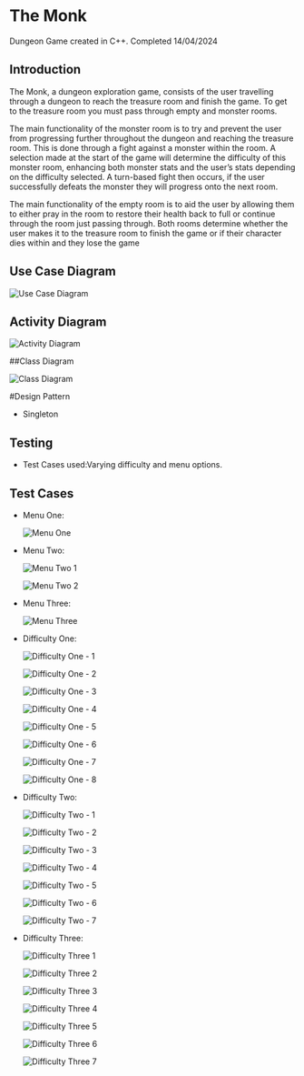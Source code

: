 # The Monk
Dungeon Game created in C++. Completed 14/04/2024

## Introduction

The Monk, a dungeon exploration game, consists of the user travelling through a dungeon to reach 
the treasure room and finish the game. To get to the treasure room you must pass through empty 
and monster rooms.

The main functionality of the monster room is to try and prevent the user from progressing further 
throughout the dungeon and reaching the treasure room. This is done through a fight against a 
monster within the room. A selection made at the start of the game will determine the difficulty of 
this monster room, enhancing both monster stats and the user’s stats depending on the difficulty 
selected. A turn-based fight then occurs, if the user successfully defeats the monster they will 
progress onto the next room.

The main functionality of the empty room is to aid the user by allowing them to either pray in the 
room to restore their health back to full or continue through the room just passing through. 
Both rooms determine whether the user makes it to the treasure room to finish the game or if their 
character dies within and they lose the game

## Use Case Diagram

![Use Case Diagram](Use-Case-Diagram.png)

## Activity Diagram

![Activity Diagram](Activity-Diagram.png)

##Class Diagram

![Class Diagram](Class-Diagram.png)

#Design Pattern
- Singleton

## Testing
- Test Cases used:Varying difficulty and menu options.

## Test Cases
- Menu One:

  ![Menu One](Menu-One.png)

- Menu Two:

  ![Menu Two 1](Menu-Two-1.png)

  ![Menu Two 2](Menu-Two-2.png)

- Menu Three:

  ![Menu Three](Menu-Three.png)

- Difficulty One:

  ![Difficulty One - 1](Difficulty-One-1.png)

  ![Difficulty One - 2](Difficulty-One-2.png)

  ![Difficulty One - 3](Difficulty-One-3.png)

  ![Difficulty One - 4](Difficulty-One-4.png)

  ![Difficulty One - 5](Difficulty-One-5.png)

  ![Difficulty One - 6](Difficulty-One-6.png)

  ![Difficulty One - 7](Difficulty-One-7.png)

  ![Difficulty One - 8](Difficulty-One-8.png)

- Difficulty Two:
  
  ![Difficulty Two - 1](Difficulty-Two-1.png)

  ![Difficulty Two - 2](Difficulty-Two-2.png)

  ![Difficulty Two - 3](Difficulty-Two-3.png)

  ![Difficulty Two - 4](Difficulty-Two-4.png)

  ![Difficulty Two - 5](Difficulty-Two-5.png)

  ![Difficulty Two - 6](Difficulty-Two-6.png)

  ![Difficulty Two - 7](Difficulty-Two-7.png)
  
- Difficulty Three:

  ![Difficulty Three 1](Difficulty-Three-1.png)

  ![Difficulty Three 2](Difficulty-Three-2.png)

  ![Difficulty Three 3](Difficulty-Three-3.png)

  ![Difficulty Three 4](Difficulty-Three-4.png)

  ![Difficulty Three 5](Difficulty-Three-5.png)

  ![Difficulty Three 6](Difficulty-Three-6.png)

  ![Difficulty Three 7](Difficulty-Three-7.png)
